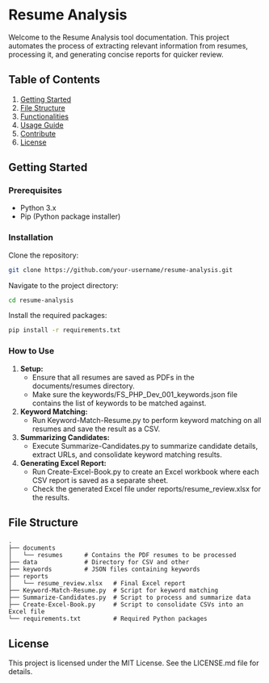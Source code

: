 # Resume Analysis

Welcome to the Resume Analysis tool documentation. This project automates the process of extracting relevant information from resumes, processing it, and generating concise reports for quicker review.

## Table of Contents
1. [Getting Started](#getting-started)
2. [File Structure](#file-structure)
3. [Functionalities](#functionalities)
4. [Usage Guide](#usage-guide)
5. [Contribute](#contribute)
6. [License](#license)

## Getting Started

### Prerequisites

- Python 3.x
- Pip (Python package installer)

### Installation

Clone the repository:
```bash
git clone https://github.com/your-username/resume-analysis.git
``` 

Navigate to the project directory: 
```bash
cd resume-analysis
```

Install the required packages: 
```bash
pip install -r requirements.txt
``` 

### How to Use
1. **Setup:** 
    - Ensure that all resumes are saved as PDFs in the documents/resumes directory.
    - Make sure the keywords/FS_PHP_Dev_001_keywords.json file contains the list of keywords to be matched against.
2. **Keyword Matching:**
    - Run Keyword-Match-Resume.py to perform keyword matching on all resumes and save the result as a CSV.
3. **Summarizing Candidates:**
    - Execute Summarize-Candidates.py to summarize candidate details, extract URLs, and consolidate keyword matching results.
4. **Generating Excel Report:**
    - Run Create-Excel-Book.py to create an Excel workbook where each CSV report is saved as a separate sheet.
    - Check the generated Excel file under reports/resume_review.xlsx for the results.

## File Structure 
```
.
├── documents
│   └── resumes      # Contains the PDF resumes to be processed
├── data             # Directory for CSV and other 
├── keywords         # JSON files containing keywords 
├── reports
│   └── resume_review.xlsx   # Final Excel report
├── Keyword-Match-Resume.py  # Script for keyword matching
├── Summarize-Candidates.py  # Script to process and summarize data
├── Create-Excel-Book.py     # Script to consolidate CSVs into an Excel file
└── requirements.txt         # Required Python packages

```
 
## License 

This project is licensed under the MIT License. See the LICENSE.md file for details.
